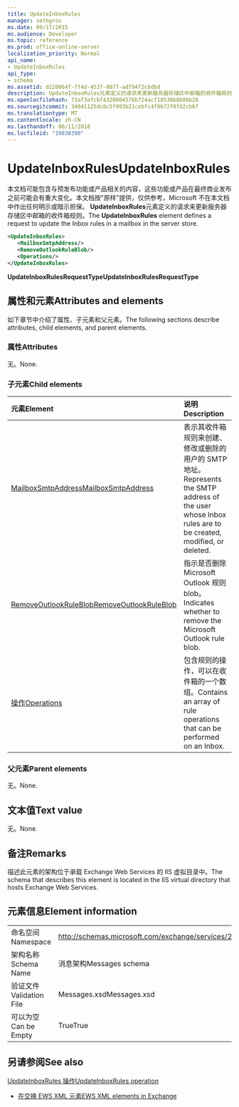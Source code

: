 ```yaml
---
title: UpdateInboxRules
manager: sethgros
ms.date: 09/17/2015
ms.audience: Developer
ms.topic: reference
ms.prod: office-online-server
localization_priority: Normal
api_name:
- UpdateInboxRules
api_type:
- schema
ms.assetid: d220064f-ff4d-4537-8077-adf94f2cbdbd
description: UpdateInboxRules元素定义的请求来更新服务器存储区中邮箱的收件箱规则。
ms.openlocfilehash: 73af3efcbf4320604576b724acf18530b8b86b26
ms.sourcegitcommit: 34041125dc8c5f993b21cebfc4f8b72f0fd2cb6f
ms.translationtype: MT
ms.contentlocale: zh-CN
ms.lasthandoff: 06/11/2018
ms.locfileid: "19838390"
---
```

# <a name="updateinboxrules"></a><span data-ttu-id="fec7c-103">UpdateInboxRules</span><span class="sxs-lookup"><span data-stu-id="fec7c-103">UpdateInboxRules</span></span>

<span data-ttu-id="fec7c-104">本文档可能包含与预发布功能或产品相关的内容，这些功能或产品在最终商业发布之前可能会有重大变化。本文档按"原样"提供，仅供参考，Microsoft 不在本文档中作出任何明示或暗示担保。 **UpdateInboxRules**元素定义的请求来更新服务器存储区中邮箱的收件箱规则。</span><span class="sxs-lookup"><span data-stu-id="fec7c-104">The **UpdateInboxRules** element defines a request to update the Inbox rules in a mailbox in the server store.</span></span> 
  
```XML
<UpdateInboxRules>
   <MailboxSmtpAddress/>
   <RemoveOutlookRuleBlob/>
   <Operations/>
</UpdateInboxRules>
```

 <span data-ttu-id="fec7c-105">**UpdateInboxRulesRequestType**</span><span class="sxs-lookup"><span data-stu-id="fec7c-105">**UpdateInboxRulesRequestType**</span></span>
## <a name="attributes-and-elements"></a><span data-ttu-id="fec7c-106">属性和元素</span><span class="sxs-lookup"><span data-stu-id="fec7c-106">Attributes and elements</span></span>

<span data-ttu-id="fec7c-107">如下章节中介绍了属性、子元素和父元素。</span><span class="sxs-lookup"><span data-stu-id="fec7c-107">The following sections describe attributes, child elements, and parent elements.</span></span>
  
### <a name="attributes"></a><span data-ttu-id="fec7c-108">属性</span><span class="sxs-lookup"><span data-stu-id="fec7c-108">Attributes</span></span>

<span data-ttu-id="fec7c-109">无。</span><span class="sxs-lookup"><span data-stu-id="fec7c-109">None.</span></span>
  
### <a name="child-elements"></a><span data-ttu-id="fec7c-110">子元素</span><span class="sxs-lookup"><span data-stu-id="fec7c-110">Child elements</span></span>

|<span data-ttu-id="fec7c-111">**元素**</span><span class="sxs-lookup"><span data-stu-id="fec7c-111">**Element**</span></span>|<span data-ttu-id="fec7c-112">**说明**</span><span class="sxs-lookup"><span data-stu-id="fec7c-112">**Description**</span></span>|
|:-----|:-----|
|[<span data-ttu-id="fec7c-113">MailboxSmtpAddress</span><span class="sxs-lookup"><span data-stu-id="fec7c-113">MailboxSmtpAddress</span></span>](mailboxsmtpaddress.md) <br/> |<span data-ttu-id="fec7c-114">表示其收件箱规则来创建、 修改或删除的用户的 SMTP 地址。</span><span class="sxs-lookup"><span data-stu-id="fec7c-114">Represents the SMTP address of the user whose Inbox rules are to be created, modified, or deleted.</span></span>  <br/> |
|[<span data-ttu-id="fec7c-115">RemoveOutlookRuleBlob</span><span class="sxs-lookup"><span data-stu-id="fec7c-115">RemoveOutlookRuleBlob</span></span>](removeoutlookruleblob.md) <br/> |<span data-ttu-id="fec7c-116">指示是否删除 Microsoft Outlook 规则 blob。</span><span class="sxs-lookup"><span data-stu-id="fec7c-116">Indicates whether to remove the Microsoft Outlook rule blob.</span></span>  <br/> |
|[<span data-ttu-id="fec7c-117">操作</span><span class="sxs-lookup"><span data-stu-id="fec7c-117">Operations</span></span>](operations.md) <br/> |<span data-ttu-id="fec7c-118">包含规则的操作，可以在收件箱的一个数组。</span><span class="sxs-lookup"><span data-stu-id="fec7c-118">Contains an array of rule operations that can be performed on an Inbox.</span></span>  <br/> |
   
### <a name="parent-elements"></a><span data-ttu-id="fec7c-119">父元素</span><span class="sxs-lookup"><span data-stu-id="fec7c-119">Parent elements</span></span>

<span data-ttu-id="fec7c-120">无。</span><span class="sxs-lookup"><span data-stu-id="fec7c-120">None.</span></span>
  
## <a name="text-value"></a><span data-ttu-id="fec7c-121">文本值</span><span class="sxs-lookup"><span data-stu-id="fec7c-121">Text value</span></span>

<span data-ttu-id="fec7c-122">无。</span><span class="sxs-lookup"><span data-stu-id="fec7c-122">None.</span></span>
  
## <a name="remarks"></a><span data-ttu-id="fec7c-123">备注</span><span class="sxs-lookup"><span data-stu-id="fec7c-123">Remarks</span></span>

<span data-ttu-id="fec7c-124">描述此元素的架构位于承载 Exchange Web Services 的 IIS 虚拟目录中。</span><span class="sxs-lookup"><span data-stu-id="fec7c-124">The schema that describes this element is located in the IIS virtual directory that hosts Exchange Web Services.</span></span>
  
## <a name="element-information"></a><span data-ttu-id="fec7c-125">元素信息</span><span class="sxs-lookup"><span data-stu-id="fec7c-125">Element information</span></span>

|||
|:-----|:-----|
|<span data-ttu-id="fec7c-126">命名空间</span><span class="sxs-lookup"><span data-stu-id="fec7c-126">Namespace</span></span>  <br/> |http://schemas.microsoft.com/exchange/services/2006/messages  <br/> |
|<span data-ttu-id="fec7c-127">架构名称</span><span class="sxs-lookup"><span data-stu-id="fec7c-127">Schema Name</span></span>  <br/> |<span data-ttu-id="fec7c-128">消息架构</span><span class="sxs-lookup"><span data-stu-id="fec7c-128">Messages schema</span></span>  <br/> |
|<span data-ttu-id="fec7c-129">验证文件</span><span class="sxs-lookup"><span data-stu-id="fec7c-129">Validation File</span></span>  <br/> |<span data-ttu-id="fec7c-130">Messages.xsd</span><span class="sxs-lookup"><span data-stu-id="fec7c-130">Messages.xsd</span></span>  <br/> |
|<span data-ttu-id="fec7c-131">可以为空</span><span class="sxs-lookup"><span data-stu-id="fec7c-131">Can be Empty</span></span>  <br/> |<span data-ttu-id="fec7c-132">True</span><span class="sxs-lookup"><span data-stu-id="fec7c-132">True</span></span>  <br/> |
   
## <a name="see-also"></a><span data-ttu-id="fec7c-133">另请参阅</span><span class="sxs-lookup"><span data-stu-id="fec7c-133">See also</span></span>



[<span data-ttu-id="fec7c-134">UpdateInboxRules 操作</span><span class="sxs-lookup"><span data-stu-id="fec7c-134">UpdateInboxRules operation</span></span>](updateinboxrules-operation.md)


- [<span data-ttu-id="fec7c-135">在交换 EWS XML 元素</span><span class="sxs-lookup"><span data-stu-id="fec7c-135">EWS XML elements in Exchange</span></span>](ews-xml-elements-in-exchange.md)


